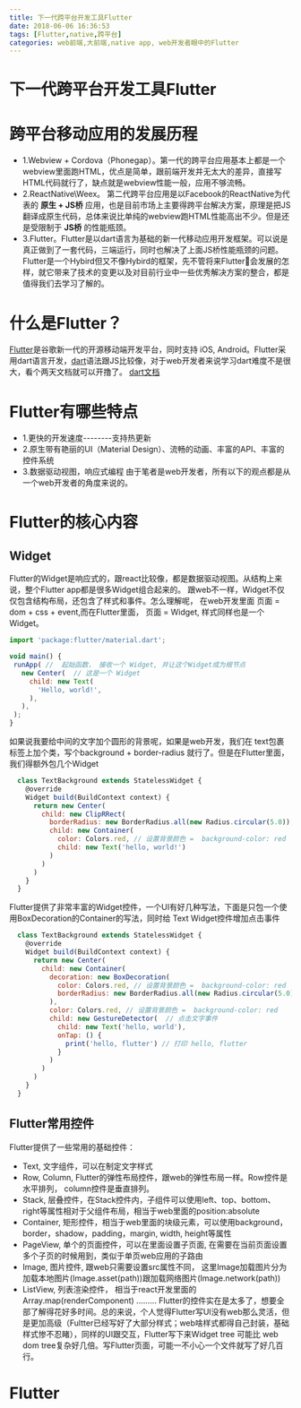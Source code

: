 ```yaml
---
title: 下一代跨平台开发工具Flutter
date: 2018-06-06 16:36:53
tags: [Flutter,native,跨平台]
categories: web前端,大前端,native app, web开发者眼中的Flutter
---
```

下一代跨平台开发工具Flutter
=======

# 跨平台移动应用的发展历程
* 1.Webview + Cordova（Phonegap）。第一代的跨平台应用基本上都是一个webview里面跑HTML，优点是简单，跟前端开发并无太大的差异，直接写HTML代码就行了，缺点就是webview性能一般，应用不够流畅。
* 2.ReactNative\Weex。 第二代跨平台应用是以Facebook的ReactNative为代表的  **原生 + JS桥** 应用，也是目前市场上主要得跨平台解决方案，原理是把JS翻译成原生代码，总体来说比单纯的webview跑HTML性能高出不少。但是还是受限制于 **JS桥** 的性能瓶颈。
* 3.Flutter。Flutter是以dart语言为基础的新一代移动应用开发框架。可以说是真正做到了一套代码，三端运行，同时也解决了上面JS桥性能瓶颈的问题。Flutter是一个Hybird但又不像Hybird的框架，先不管将来Flutter会发展的怎样，就它带来了技术的变更以及对目前行业中一些优秀解决方案的整合，都是值得我们去学习了解的。


# 什么是Flutter？
[Flutter](https://flutter.io/)是谷歌新一代的开源移动端开发平台，同时支持 iOS, Android。Flutter采用dart语言开发，[dart](https://baike.baidu.com/item/DART/22500518?fr=aladdin)语法跟JS比较像，对于web开发者来说学习dart难度不是很大，看个两天文档就可以开撸了。
[dart文档](https://www.dartlang.org/)

# Flutter有哪些特点
* 1.更快的开发速度--------支持热更新
* 2.原生带有艳丽的UI（Material Design）、流畅的动画、丰富的API、丰富的控件系统
* 3.数据驱动视图，响应式编程
  由于笔者是web开发者，所有以下的观点都是从一个web开发者的角度来说的。

    
# Flutter的核心内容

## Widget
Flutter的Widget是响应式的，跟react比较像，都是数据驱动视图。从结构上来说，整个Flutter app都是很多Widget组合起来的。
跟web不一样，Widget不仅仅包含结构布局，还包含了样式和事件。怎么理解呢， 在web开发里面  页面 = dom + css + event,而在Flutter里面， 页面 = Widget, 样式同样也是一个Widget。

 ```javaScript
import 'package:flutter/material.dart';

void main() {
  runApp( //  起始函数， 接收一个 Widget, 并让这个Widget成为根节点
    new Center(  // 这是一个 Widget
      child: new Text(
        'Hello, world!',
      ),
    ),
  );
}
 ```

如果说我要给中间的文字加个圆形的背景呢，如果是web开发，我们在 text包裹标签上加个类，写个background + border-radius 就行了。但是在Flutter里面，我们得额外包几个Widget
```javaScript
  class TextBackground extends StatelessWidget {
    @override
    Widget build(BuildContext context) {
      return new Center(
        child: new ClipRRect(
          borderRadius: new BorderRadius.all(new Radius.circular(5.0)), // 设置圆角 = border-radius: 5px
          child: new Container(
            color: Colors.red, // 设置背景颜色 =  background-color: red
            child: new Text('hello, world!')
          )
        )
      )
    }
  }
```


Flutter提供了非常丰富的Widget控件，一个UI有好几种写法，下面是只包一个使用BoxDecoration的Container的写法，同时给 Text Widget控件增加点击事件
```javaScript
  class TextBackground extends StatelessWidget {
    @override
    Widget build(BuildContext context) {
      return new Center(
        child: new Container(
          decoration: new BoxDecoration(
            color: Colors.red, // 设置背景颜色 =  background-color: red
            borderRadius: new BorderRadius.all(new Radius.circular(5.0)) // 设置圆角 = border-radius: 5px
          ),
          color: Colors.red, // 设置背景颜色 =  background-color: red
          child: new GestureDetector(  // 点击文字事件
            child: new Text('hello, world'),
            onTap: () {
              print('hello, flutter') // 打印 hello, flutter
            }
          )
        )
      )
    }
  }

```
## Flutter常用控件
Flutter提供了一些常用的基础控件：
* Text, 文字组件，可以在制定文字样式
* Row, Column, Flutter的弹性布局控件，跟web的弹性布局一样。Row控件是水平排列， column控件是垂直排列。
* Stack, 层叠控件，在Stack控件内，子组件可以使用left、top、bottom、right等属性相对于父组件布局，相当于web里面的position:absolute
* Container, 矩形控件，相当于web里面的块级元素，可以使用background，border，shadow，padding，margin, width, height等属性
* PageView, 单个的页面控件，可以在里面设置子页面, 在需要在当前页面设置多个子页的时候用到，类似于单页web应用的子路由
* Image, 图片控件, 跟web只需要设置src属性不同， 这里Image加载图片分为加载本地图片(Image.asset(path))跟加载网络图片(Image.network(path))
* ListView, 列表渲染控件， 相当于react开发里面的 Array.map(renderComponent)
......... Flutter的控件实在是太多了，想要全部了解得花好多时间。总的来说，个人觉得Flutter写UI没有web那么灵活，但是更加高级（Fultter已经写好了大部分样式；web啥样式都得自己封装，基础样式惨不忍睹），同样的UI跟交互，Flutter写下来Widget tree 可能比 web dom tree复杂好几倍。写Flutter页面，可能一不小心一个文件就写了好几百行。


# Flutter
